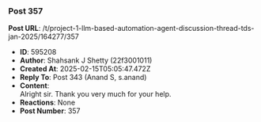### Post 357
**Post URL**: /t/project-1-llm-based-automation-agent-discussion-thread-tds-jan-2025/164277/357
- **ID**: 595208
- **Author**: Shahsank J Shetty (22f3001011)
- **Created At**: 2025-02-15T05:05:47.472Z
- **Reply To**: Post 343 (Anand S, s.anand)
- **Content**:  
  Alright sir.  Thank you very much for your help.
- **Reactions**: None
- **Post Number**: 357

